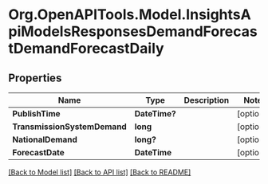 # Org.OpenAPITools.Model.InsightsApiModelsResponsesDemandForecastDemandForecastDaily

## Properties

Name | Type | Description | Notes
------------ | ------------- | ------------- | -------------
**PublishTime** | **DateTime?** |  | [optional] 
**TransmissionSystemDemand** | **long** |  | [optional] 
**NationalDemand** | **long?** |  | [optional] 
**ForecastDate** | **DateTime** |  | [optional] 

[[Back to Model list]](../README.md#documentation-for-models) [[Back to API list]](../README.md#documentation-for-api-endpoints) [[Back to README]](../README.md)

